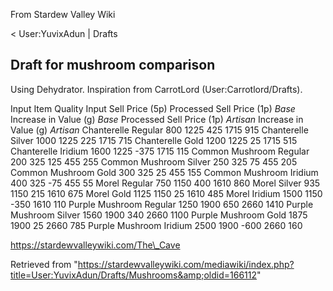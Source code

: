 From Stardew Valley Wiki

&lt; User:YuvixAdun‎ | Drafts

## Draft for mushroom comparison

Using Dehydrator. Inspiration from CarrotLord (User:Carrotlord/Drafts).

Input Item Quality Input Sell Price (5p) Processed Sell Price (1p) *Base* Increase in Value (g) *Base* Processed Sell Price (1p) *Artisan* Increase in Value (g) *Artisan* Chanterelle Regular 800 1225 425 1715 915 Chanterelle Silver 1000 1225 225 1715 715 Chanterelle Gold 1200 1225 25 1715 515 Chanterelle Iridium 1600 1225 -375 1715 115 Common Mushroom Regular 200 325 125 455 255 Common Mushroom Silver 250 325 75 455 205 Common Mushroom Gold 300 325 25 455 155 Common Mushroom Iridium 400 325 -75 455 55 Morel Regular 750 1150 400 1610 860 Morel Silver 935 1150 215 1610 675 Morel Gold 1125 1150 25 1610 485 Morel Iridium 1500 1150 -350 1610 110 Purple Mushroom Regular 1250 1900 650 2660 1410 Purple Mushroom Silver 1560 1900 340 2660 1100 Purple Mushroom Gold 1875 1900 25 2660 785 Purple Mushroom Iridium 2500 1900 -600 2660 160

https://stardewvalleywiki.com/The\_Cave

Retrieved from "https://stardewvalleywiki.com/mediawiki/index.php?title=User:YuvixAdun/Drafts/Mushrooms&amp;oldid=166112"